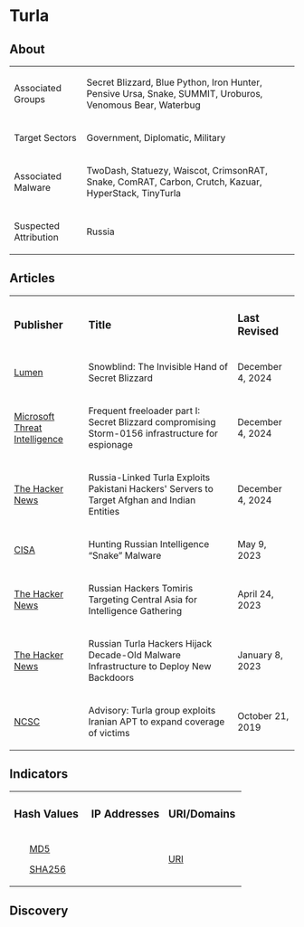 # Turla

## About
<table>
  <tr>
    <td>
      <p>Associated Groups</p>
    </td>
    <td>
      <p>Secret Blizzard, Blue Python, Iron Hunter, Pensive Ursa, Snake, SUMMIT, Uroburos, Venomous Bear, Waterbug</p>
    </td>
  </tr>
  <tr>
    <td>
      <p>Target Sectors</p>
    </td>
    <td>
      <p>Government, Diplomatic, Military</p>
    </td>
  </tr>
  <tr>
    <td>
      <p>Associated Malware</p>
    </td>
    <td>
      <p>TwoDash, Statuezy, Waiscot, CrimsonRAT, Snake, ComRAT, Carbon, Crutch, Kazuar, HyperStack, TinyTurla</p>
    </td>
  </tr>
  <tr>
    <td>
      <p>Suspected Attribution</p>
    </td>
    <td>
      <p>Russia</p>
    </td>
  </tr>
</table>

## Articles
<table>
  <tr>
    <td>
      <h3>Publisher</h3>
    </td>
    <td>
      <h3>Title</h3>
    </td>
    <td>
      <h3>Last Revised</h3>
    </td>
  </tr>
  <tr>
    <td>
      <a href="https://blog.lumen.com/snowblind-the-invisible-hand-of-secret-blizzard/">Lumen</a>
    </td>
    <td>
      <p>Snowblind: The Invisible Hand of Secret Blizzard</p>
    </td>
    <td>
      <p>December 4, 2024</p>
    </td>
  </tr>
  <tr>
    <td>
      <a href="https://www.microsoft.com/en-us/security/blog/2024/12/04/frequent-freeloader-part-i-secret-blizzard-compromising-storm-0156-infrastructure-for-espionage/">Microsoft Threat Intelligence</a>
    </td>
    <td>
      <p>Frequent freeloader part I: Secret Blizzard compromising Storm-0156 infrastructure for espionage</p>
    </td>
    <td>December 4, 2024</td>
  </tr>
  <tr>
    <td>
      <a href="https://thehackernews.com/2024/12/russia-linked-turla-exploits-pakistani.html">The Hacker News</a>
    </td>
    <td>
      <p>Russia-Linked Turla Exploits Pakistani Hackers' Servers to Target Afghan and Indian Entities</p>
    </td>
    <td>
      <p>December 4, 2024</p>
    </td>
  </tr>
  <tr>
    <td>
      <a href="https://www.cisa.gov/news-events/cybersecurity-advisories/aa23-129a">CISA</a>
    </td>
    <td>
      <p>Hunting Russian Intelligence “Snake” Malware</p>
    </td>
    <td>
      <p>May 9, 2023</p>
    </td>
  </tr>
  <tr>
    <td>
      <a href="https://thehackernews.com/2023/04/russian-hackers-tomiris-targeting.html">The Hacker News</a>
    </td>
    <td>
      <p>Russian Hackers Tomiris Targeting Central Asia for Intelligence Gathering</p>
    </td>
    <td>
      <p>April 24, 2023</p>
    </td>
  </tr>
  <tr>
    <td>
      <a href="https://thehackernews.com/2023/01/russian-turla-hackers-hijack-decade-old.html">The Hacker News</a>
    </td>
    <td>
      <p>Russian Turla Hackers Hijack Decade-Old Malware Infrastructure to Deploy New Backdoors</p>
    </td>
    <td>
      <p>January 8, 2023</p>
    </td>
  </tr>
  <tr>
    <td>
      <a href="https://www.ncsc.gov.uk/news/turla-group-exploits-iran-apt-to-expand-coverage-of-victims">NCSC</a>
    </td>
    <td>
      <p>Advisory: Turla group exploits Iranian APT to expand coverage of victims</p>
    </td>
    <td>
      <p>October 21, 2019</p>
    </td>
  </tr>
</table>



## Indicators
<table>
  <tr>
    <td width="33.3%">
      <h3>Hash Values</h3>
    </td>
    <td width="33.3%">
      <h3>IP Addresses</h3>
    </td>
    <td width="33.3%">
      <h3>URI/Domains</h3>
    </td>
  </tr>
  <tr>
    <td width="33.3%">
      <ul>
        <a href="https://github.com/PudgyDragon/IOCs/blob/main/All/APT17/samples.md5">MD5</a>
      </ul>
      <ul>
        <a href="https://github.com/PudgyDragon/IOCs/blob/main/All/Turla/samples.sha256">SHA256</a>
      </ul>
    </td>
    <td width="33.3%"></td>
    <td width="33.3%">
      <a href="https://github.com/PudgyDragon/IOCs/blob/main/All/Turla/uri.txt">URI</a>
    </td>
  </tr>
</table>

## Discovery
